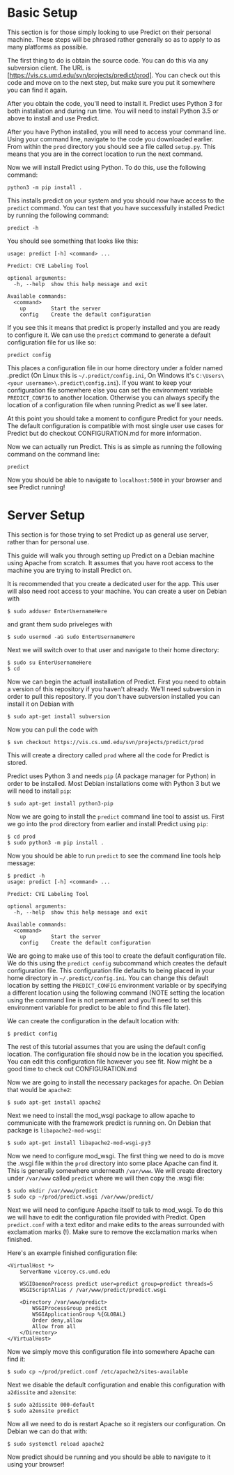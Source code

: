 # Basic Setup

This section is for those simply looking to use Predict on their personal
machine. These steps will be phrased rather generally so as to apply to as many
platforms as possible.

The first thing to do is obtain the source code. You can do this via any
subversion client. The URL is [https://vis.cs.umd.edu/svn/projects/predict/prod].
You can check out this code and move on to the next step, but make sure you put
it somewhere you can find it again.

After you obtain the code, you'll need to install it. Predict uses Python 3 for
both installation and during run time. You will need to install Python 3.5 or
above to install and use Predict. 

After you have Python installed, you will need to access your command line. 
Using your command line, navigate to the code you downloaded earlier. From
within the `prod` directory you should see a file called `setup.py`. This means
that you are in the correct location to run the next command.

Now we will install Predict using Python. To do this, use the following command:

```
python3 -m pip install .
```

This installs predict on your system and you should now have access to the
`predict` command. You can test that you have successfully installed Predict by
running the following command:

```
predict -h
```

You should see something that looks like this:

```
usage: predict [-h] <command> ...

Predict: CVE Labeling Tool

optional arguments:
  -h, --help  show this help message and exit

Available commands:
  <command>
    up        Start the server
    config    Create the default configuration
```

If you see this it means that predict is properly installed and you are ready to
configure it. We can use the `predict` command to generate a default
configuration file for us like so:

```
predict config
```

This places a configuration file in our home directory under a folder named
.predict (On Linux this is `~/.predict/config.ini`, On Windows it's
`C:\Users\<your username>\.predict\config.ini`). If you want to keep your
configuration file somewhere else you can set the environment variable
`PREDICT_CONFIG` to another location. Otherwise you can always specify the
location of a configuration file when running Predict as we'll see later.

At this point you should take a moment to configure Predict for your needs. The
default configuration is compatible with most single user use cases for Predict
but do checkout CONFIGURATION.md for more information. 

Now we can actually run Predict. This is as simple as running the following
command on the command line:

```
predict
```

Now you should be able to navigate to `localhost:5000` in your browser and see 
Predict running!

# Server Setup

This section is for those trying to set Predict up as general use server, rather
than for personal use.

This guide will walk you through setting up Predict on a Debian machine using
Apache from scratch. It assumes that you have root access to the machine you are
trying to install Predict on.

It is recommended that you create a dedicated user for the app. This user will
also need root access to your machine. You can create a user on Debian with

```
$ sudo adduser EnterUsernameHere
```

and grant them sudo priveleges with

```
$ sudo usermod -aG sudo EnterUsernameHere
```

Next we will switch over to that user and navigate to their home directory:

```
$ sudo su EnterUsernameHere
$ cd
```

Now we can begin the actuall installation of Predict. First you need to obtain a
version of this repository if you haven't already. We'll need subversion in
order to pull this repository. If you don't have subversion installed you can
install it on Debian with 

```
$ sudo apt-get install subversion
```

Now you can pull the code with

```
$ svn checkout https://vis.cs.umd.edu/svn/projects/predict/prod
```

This will create a directory called `prod` where all the code for Predict is
stored.

Predict uses Python 3 and needs `pip` (A package manager for Python) in order to
be installed. Most Debian installations come with Python 3 but we will need to
install `pip`:

```
$ sudo apt-get install python3-pip
```

Now we are going to install the `predict` command line tool to assist us. First
we go into the `prod` directory from earlier and install Predict using `pip`:

```
$ cd prod
$ sudo python3 -m pip install .
```

Now you should be able to run `predict` to see the command line tools help
message:

```
$ predict -h
usage: predict [-h] <command> ...

Predict: CVE Labeling Tool

optional arguments:
  -h, --help  show this help message and exit

Available commands:
  <command>
    up        Start the server
    config    Create the default configuration
```

We are going to make use of this tool to create the default configuration file.
We do this using the `predict config` subcommand which creates the default
configuration file. This configuration file defaults to being placed in your 
home directory in `~/.predict/config.ini`. You can change this default location
by setting the `PREDICT_CONFIG` environment variable or by specifying a
different location using the following command (NOTE setting the location using
the command line is not permanent and you'll need to set this environment
variable for predict to be able to find this file later).

We can create the configuration in the default location with:

```
$ predict config
```

The rest of this tutorial assumes that you are using the default config 
location. The configuration file should now be in the location you specified.
You can edit this configuration file however you see fit. Now might be
a good time to check out CONFIGURATION.md

Now we are going to install the necessary packages for apache. On Debian that
would be `apache2`:

```
$ sudo apt-get install apache2
```

Next we need to install the mod_wsgi package to allow apache to communicate with
the framework predict is running on. On Debian that package is 
`libapache2-mod-wsgi`:

```
$ sudo apt-get install libapache2-mod-wsgi-py3
```

Now we need to configure mod_wsgi. The first thing we need to do is
move the .wsgi file within the `prod` directory into some place Apache can find
it. This is generally somewhere underneath `/var/www`. We will create directory
under `/var/www` called `predict` where we will then copy the .wsgi file:

```
$ sudo mkdir /var/www/predict
$ sudo cp ~/prod/predict.wsgi /var/www/predict/
```

Next we will need to configure Apache itself to talk to mod_wsgi. To do this
we will have to edit the configuration file provided with Predict. Open
`predict.conf` with a text editor and make edits to the areas surrounded with 
exclamation marks (!). Make sure to remove the exclamation marks when finished.

Here's an example finished configuration file:

```
<VirtualHost *>
    ServerName viceroy.cs.umd.edu

    WSGIDaemonProcess predict user=predict group=predict threads=5
    WSGIScriptAlias / /var/www/predict/predict.wsgi

    <Directory /var/www/predict>
        WSGIProcessGroup predict
        WSGIApplicationGroup %{GLOBAL}
        Order deny,allow
        Allow from all
    </Directory>
</VirtualHost>
```

Now we simply move this configuration file into somewhere Apache can find it:

```
$ sudo cp ~/prod/predict.conf /etc/apache2/sites-available
```

Next we disable the default configuration and enable this configuration with
`a2dissite` and `a2ensite`:

```
$ sudo a2dissite 000-default
$ sudo a2ensite predict
```

Now all we need to do is restart Apache so it registers our configuration. On
Debian we can do that with:

```
$ sudo systemctl reload apache2
```

Now predict should be running and you should be able to navigate to it using
your browser!
